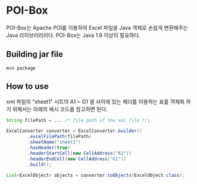 # POI-Box
POI-Box는 Apache POI를 이용하여 Excel 파일을 Java 객체로 손쉽게 변환해주는 Java 라이브러리이다. POI-Box는 Java 1.8 이상이 필요하다.

## Building jar file
```shell
mvn package
```

## How to use
xml 파일의 "sheet1" 시트의 A1 ~ G1 셀 사이에 있는 헤더를 이용하는 표를 객체화 하기 위해서는 아래의 예시 코드를 참고하면 된다.
```java
String filePath = ... /* file path of the xml file */;

ExcelConverter converter = ExcelConverter.builder()
        .excelFilePath(filePath)
        .sheetName("sheet1")
        .hasHeader(true)
        .headerStartCell(new CellAddress("A1"))
        .headerEndCell(new CellAddress("G1"))
        .build();

List<ExcelObject> objects = converter.toObjects(ExcelObject.class);
```

